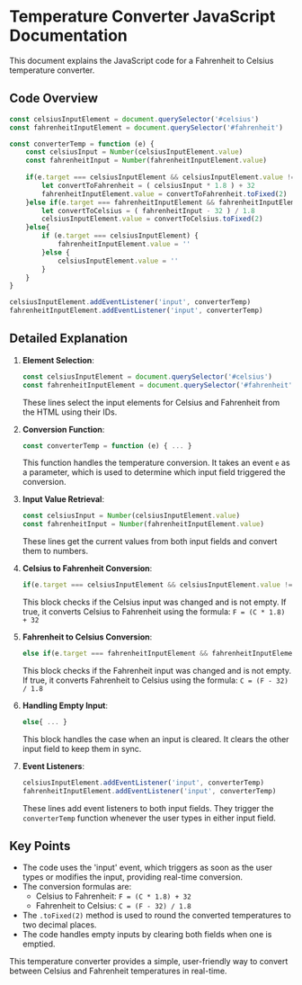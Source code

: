 # Temperature Converter JavaScript Documentation

This document explains the JavaScript code for a Fahrenheit to Celsius temperature converter.

## Code Overview

```javascript
const celsiusInputElement = document.querySelector('#celsius')
const fahrenheitInputElement = document.querySelector('#fahrenheit')

const converterTemp = function (e) {
    const celsiusInput = Number(celsiusInputElement.value)
    const fahrenheitInput = Number(fahrenheitInputElement.value)
    
    if(e.target === celsiusInputElement && celsiusInputElement.value !== ''){
        let convertToFahrenheit = ( celsiusInput * 1.8 ) + 32
        fahrenheitInputElement.value = convertToFahrenheit.toFixed(2)
    }else if(e.target === fahrenheitInputElement && fahrenheitInputElement.value !== ''){
        let convertToCelsius = ( fahrenheitInput - 32 ) / 1.8
        celsiusInputElement.value = convertToCelsius.toFixed(2)
    }else{
        if (e.target === celsiusInputElement) {
            fahrenheitInputElement.value = ''
        }else {
            celsiusInputElement.value = ''
        }
    }
}

celsiusInputElement.addEventListener('input', converterTemp)
fahrenheitInputElement.addEventListener('input', converterTemp)
```

## Detailed Explanation

1. **Element Selection**:
   ```javascript
   const celsiusInputElement = document.querySelector('#celsius')
   const fahrenheitInputElement = document.querySelector('#fahrenheit')
   ```
   These lines select the input elements for Celsius and Fahrenheit from the HTML using their IDs.

2. **Conversion Function**:
   ```javascript
   const converterTemp = function (e) { ... }
   ```
   This function handles the temperature conversion. It takes an event `e` as a parameter, which is used to determine which input field triggered the conversion.

3. **Input Value Retrieval**:
   ```javascript
   const celsiusInput = Number(celsiusInputElement.value)
   const fahrenheitInput = Number(fahrenheitInputElement.value)
   ```
   These lines get the current values from both input fields and convert them to numbers.

4. **Celsius to Fahrenheit Conversion**:
   ```javascript
   if(e.target === celsiusInputElement && celsiusInputElement.value !== ''){ ... }
   ```
   This block checks if the Celsius input was changed and is not empty. If true, it converts Celsius to Fahrenheit using the formula: `F = (C * 1.8) + 32`

5. **Fahrenheit to Celsius Conversion**:
   ```javascript
   else if(e.target === fahrenheitInputElement && fahrenheitInputElement.value !== ''){ ... }
   ```
   This block checks if the Fahrenheit input was changed and is not empty. If true, it converts Fahrenheit to Celsius using the formula: `C = (F - 32) / 1.8`

6. **Handling Empty Input**:
   ```javascript
   else{ ... }
   ```
   This block handles the case when an input is cleared. It clears the other input field to keep them in sync.

7. **Event Listeners**:
   ```javascript
   celsiusInputElement.addEventListener('input', converterTemp)
   fahrenheitInputElement.addEventListener('input', converterTemp)
   ```
   These lines add event listeners to both input fields. They trigger the `converterTemp` function whenever the user types in either input field.

## Key Points

- The code uses the 'input' event, which triggers as soon as the user types or modifies the input, providing real-time conversion.
- The conversion formulas are:
  - Celsius to Fahrenheit: `F = (C * 1.8) + 32`
  - Fahrenheit to Celsius: `C = (F - 32) / 1.8`
- The `.toFixed(2)` method is used to round the converted temperatures to two decimal places.
- The code handles empty inputs by clearing both fields when one is emptied.

This temperature converter provides a simple, user-friendly way to convert between Celsius and Fahrenheit temperatures in real-time.